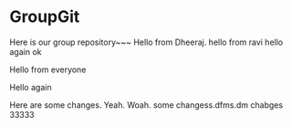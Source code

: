 # GroupGit

Here is our group repository~~~
Hello from Dheeraj.
hello from ravi
hello again ok

Hello from everyone

Hello again

Here are some changes.
Yeah. Woah.
some changess.dfms.dm
chabges 33333
